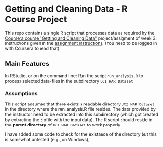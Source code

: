 Getting and Cleaning Data - R Course Project
=======================

This repo contains a single R script that processes data as required by  the [Coursera course "Getting and Cleaning Data"][1] project/assigment of week 3.
Instructions given in the [assignment instructions][2]. (You need to be logged in with Coursera to read that).  

Main Features
-------------
In RStudio, or on the command line: Run the script `run_analysis.R` to process selected data-files in the subdirectory 
`UCI HAR Dataset` 



### Assumptions

This script assumes that there exists a readable directory `UCI HAR Dataset` in the directory where the run_analysis.R file resides. The data provided by the instructor need to be extracted into this subdirectory (which got created by extracting the zipfile with the input data). The R script should reside in the **parent directory** of `UCI HAR Dataset` to work properly.

 I have added some code to check for the existance of the directory but this is somewhat untested (e.g., on Windows),



[1]: https://www.coursera.org/course/getdata
[2]: https://class.coursera.org/getdata-004/human_grading
